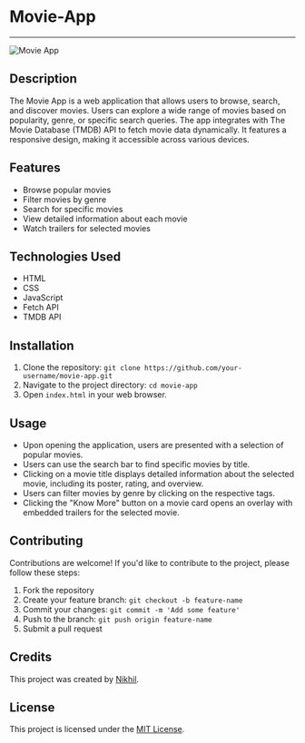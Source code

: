 # Movie-App
---


![Movie App](https://github.com/nikhil075/movie_app_screenshot.png)

## Description
The Movie App is a web application that allows users to browse, search, and discover movies. Users can explore a wide range of movies based on popularity, genre, or specific search queries. The app integrates with The Movie Database (TMDB) API to fetch movie data dynamically. It features a responsive design, making it accessible across various devices.

## Features
- Browse popular movies
- Filter movies by genre
- Search for specific movies
- View detailed information about each movie
- Watch trailers for selected movies

## Technologies Used
- HTML
- CSS
- JavaScript
- Fetch API
- TMDB API

## Installation
1. Clone the repository: `git clone https://github.com/your-username/movie-app.git`
2. Navigate to the project directory: `cd movie-app`
3. Open `index.html` in your web browser.

## Usage
- Upon opening the application, users are presented with a selection of popular movies.
- Users can use the search bar to find specific movies by title.
- Clicking on a movie title displays detailed information about the selected movie, including its poster, rating, and overview.
- Users can filter movies by genre by clicking on the respective tags.
- Clicking the "Know More" button on a movie card opens an overlay with embedded trailers for the selected movie.

## Contributing
Contributions are welcome! If you'd like to contribute to the project, please follow these steps:
1. Fork the repository
2. Create your feature branch: `git checkout -b feature-name`
3. Commit your changes: `git commit -m 'Add some feature'`
4. Push to the branch: `git push origin feature-name`
5. Submit a pull request

## Credits
This project was created by [Nikhil](www.github.com/nikhil075).
## License
This project is licensed under the [MIT License](https://opensource.org/licenses/MIT).

